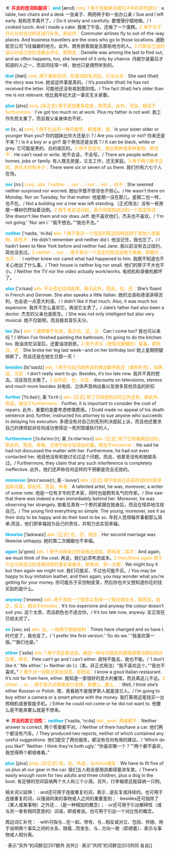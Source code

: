 ☀ <font color="red">**并且的连词和副词：**</font>
<font color="sky blue">**and**</font> [ænd] 
<font color="orange">conj. 1 用于连接单词或句子中的并列部分：</font>a table, two chairs and a desk 一张桌子、两把椅子和一张办公桌 / Sue and I left early. 我和苏早离开了。/ Do it slowly and carefully. 要慢慢仔细地做。/ I cooked lunch. And I made a cake. 我做了午饭，还做了一个蛋糕。<font color="orange">2 用于句子开头以对说过的话进行补充，即此外：</font>Commuter airlines fly to out-of-the-way places. And business travellers are the ones who go to those locations. 通勤航空公司飞往偏僻的地方。此外，商务旅客就是去那些地方的人。<font color="orange">3 打断自己说的话以对自己说的话做出评论，即而且：</font>Danielle was among the last to find out, and as often happens, too, she learned of it only by chance. 丹妮尔是最后才知道的人之一，而且同往常一样，她也只是偶然听到的。

<font color="sky blue">**that**</font> [ðæt] 
<font color="orange">conj. 用于某些动词、形容词和名词后，引出从句：</font>She said (that) the story was true. 她说这件事是真的。/ It’s possible (that) he has not received the letter. 可能他还没有收到那封信。/ The fact (that) he’s older than me is not relevant. 他比我年纪大这一事实无关紧要。

<font color="sky blue">**plus**</font> [plʌs] 
<font color="orange">conj. [非正式] 用于添加更多信息，即而且，此外，况且，相当于furthermore：</font>I’ve got too much on at work. Plus my father is not well. 我工作负担太重了，而且我父亲身体也不好。

<font color="sky blue">**or**</font> [ɔ:, ə] 
<font color="orange">conj. 1 用于引出另一种可能性，即或者，或：</font>Is your sister older or younger than you? 你的姐妹比你大还是小？/ Are you coming or not? 你来还是不来？/ Is it a boy or a girl? 是个男孩还是女孩？/ It can be black, white or grey. 它可能是黑的、白的或灰的。<font color="orange">2 用于否定句，提出两种或多种事物，即也不：</font>He can’t read or write. 他不会读，不会写。/ There are people without homes, jobs or family. 有人既无房屋，又无工作，还无家庭。<font color="orange">3 用于两个数字之间，表示大约有多少：</font>There were six or seven of us there. 我们约有六七个人在场。

<font color="sky blue">**nor**</font> [nɔ:] 
<font color="orange">conj., adv. 1 neither ... nor ... / not ... nor ... 也不：</font>She seemed neither surprised nor worried. 她似乎既不惊讶也不担心。/ He wasn’t there on Monday. Nor on Tuesday, for that matter. 他星期一没在那儿，星期二也一样，也不在。/ Not a building nor a tree was left standing.（正式用法）没有一栋房屋一棵树仍然站着没倒。<font color="orange">2 用于肯定动词前，表示同意刚说过的一个否定陈述：</font>She doesn't like them and nor does Jeff. 她不喜欢他们，杰夫也不喜欢。/ ‘I'm not going.’ ‘Nor am I.’ “我不想去。”“我也不去。”

<font color="sky blue">**neither**</font> ['naɪðə, 'ni:ðə] 
<font color="orange">adv. 1 用于表示一个否定的陈述同样适用于其他人或事物，即也不：</font>He didn’t remember and neither did I. 他没记住，我也忘了。/ I hadn’t been to New York before and neither had Jane. 我以前没有去过纽约，简也没去过。<font color="orange">2 neither ... nor ... 用于表示一个否定的陈述适用于两者，即既不…也不…：</font>I neither knew nor cared what had happened to him. 我既不知道也不关心他出了什么事。/ Their house is neither big nor small. 他们的房子不大也不小。/ Neither the TV nor the video actually work/works. 电视机和录像机都坏了。

<font color="sky blue">**also**</font> ['ɔ:lsəʊ] 
<font color="orange">adv. 不与否定动词连用，表示此外，而且，也，还：</font>She’s fluent in French and German. She also speaks a little Italian. 她的法语和德语讲得流利，也会说一点意大利语。/ I didn’t like it that much. Also, it was much too expensive. 我并不怎么喜欢它。再说它太贵了。/ Jake’s father had also been a doctor. 杰克的父亲也是医生。/ She was not only intelligent but also very musical. 她不仅聪明，而且极具音乐天分。

<font color="sky blue">**too**</font> [tu:] 
<font color="orange">adv. 1 通常置于句末，表示也，还，又：</font>Can I come too? 我也可以来吗？/ When I’ve finished painting the bathroom, I’m going to do the kitchen too. 我油漆完浴室后，还要油漆厨房。<font color="orange">2 用于评论（使情况更糟的）某事，即而且，还：</font>She broke her leg last week--and on her birthday too! 她上星期把腿摔断了，而且还是在她生日那一天！

<font color="sky blue">**besides**</font> [bɪ'saɪdz] 
<font color="orange">adv. 1 用于对自己刚所说的做出额外陈述（或称补充），如再说、况且：</font>I don’t really want to go. Besides, it’s too late now. 我并不真的想去。况且现在太晚了。<font color="orange">2 此外还、也、以及：</font>discounts on televisions, stereos and much more besides 对电视、立体声音响设备以及很多其他货品的折扣
           
<font color="sky blue">**further**</font> [ˈfɜ:ðə(r); 美 ˈfɜ:rð-]
<font color="orange">adv. [正式] 除了已经提到过的之外还有，即此外、而且。相当于furthermore：</font>Further, it is important to consider the cost of repairs. 此外，重要的是要考虑修理费用。/ Dodd made no appeal of his death sentence and, further, instructed his attorney to sue anyone who succeeds in delaying his execution. 多德没有对自己的死刑判决提起上诉，而且他还要求自己的律师起诉任何成功使得这一死刑暂缓执行的人。
           
<font color="sky blue">**furthermore**</font> [ˌfɜ:ðəˈmɔ:(r); 美 ˌfɜ:rðərˈmɔ:r]
<font color="orange">adv. [正式] 除了已经被阐述过的，即此外、而且、再者。尤用于给论证添加论据。相当于moreover：</font>He said he had not discussed the matter with her. Furthermore, he had not even contacted her. 他说他没有和她讨论过这个问题。而且，他甚至没有和她联系过。/ Furthermore, they claim that any such interference is completely ineffective. 此外，他们还声称任何这样的干预都是完全无效的。           
           
<font color="sky blue">**moreover**</font> [mɔ:rˈəʊvə(r); 美 -ˈoʊvər]
<font color="orange">adv. [正式] 用于给自己先前所说的内容添加新论据，即此外、而且、再者：</font>A talented artist, he was, moreover, a writer of some note. 他是一位有才华的艺术家，同时也是颇有名气的作家。/ She saw that there was indeed a man immediately behind her. Moreover, he was observing her strangely. 她看见真有一个男的紧跟在她身后，而且在怪异地注视自己。/ The young find everything so simple. The young, moreover, see it as their duty to be happy and do their best to be so. 年轻人觉得每件事都那么简单;而且，他们把幸福视为自己的责任，并努力去实现幸福。

<font color="sky blue">**likewise**</font> [ˈlaɪkwaɪz]
<font color="orange">adv. [正式] 也、还、而且：</font>Her second marriage was likewise unhappy. 她的第二次婚姻也不幸福。

<font color="sky blue">**again**</font> [ə'ɡeɪn] 
<font color="orange">adv. 1 用于对刚说过的话做出添加，即再说；其次：</font>And again, we must think of the cost. 再说，我们必须考虑成本。<font color="orange">2 then/there again 用于引出与刚说过的话相对照的事实或看法，即再说，另一方面：</font>We might buy it but then again we might not. 我们可能买，不过也可能不买。/ You may be happy to buy imitation leather, and then again, you may wonder what you’re getting for your money. 你可能乐于买仿制皮革，然后你也许又想知道你花的钱买到的是什么。

<font color="sky blue">**anyway**</font> ['enɪweɪ] 
<font color="orange">adv. 用于添加一个信息以支持一个观点或论点，即而且，加之，反正，相当于besides：</font>It’s too expensive and anyway the colour doesn’t suit you. 这个太贵，而且颜色也不适合你。/ It’s too late now, anyway. 反正现在已经太迟了。

<font color="sky blue">**so**</font> [səʊ; sə] 
<font color="orange">adv. 也。一般用于倒装结构：</font>Times have changed and so have I. 时代变了，我也变了。/ ‘I prefer the first version.’ ‘So do we.’ “我喜欢第一版。”“我们也是。”

<font color="sky blue">**either**</font> ['aɪðə] 
<font color="orange">adv. 1 用于否定表达后，阐述一种与已提及的感情或情况相似的对应者，即也：</font>Pete can’t go and I can’t either. 皮特不能去，我也不能。/ ‘I don’t like it.’ ‘Me either.’ (= Neither do I.)（美，非正式用法）“我不喜欢这个。”“我也不喜欢。” <font color="orange">2 用于对一则陈述添加信息，即而且：</font>I know a good Italian restaurant. It’s not far from here, either. 我知道一家很好的意大利餐馆，而且离这儿不远。<font color="orange">3 either ... or ... 用于表示对两者进行选择，即要么…要么…：</font>Well, I think she’s either Russian or Polish. 嗯，我看她不是俄罗斯人就是波兰人。/ I’m going to buy either a camera or a smart phone with the money. 我打算用这笔钱买一台照相机或者智能手机。/ Either he could not come or he did not want to. 他要么是不能来要么就是不想来。

☀ <font color="red">**并且的其它词性：**</font>
<font color="sky blue">**neither**</font> ['naɪðə, 'ni:ðə] 
<font color="orange">det., pron. 两者都不：</font>Neither answer is correct. 两个答案都不对。/ Neither of them has/have a car. 他们两个都没有汽车。/ They produced two reports, neither of which contained any useful suggestions. 他们提交了两份报告，都没有任何有用的建议。/ ‘Which do you like?’ ‘Neither. I think they’re both ugly.’ “你喜欢哪一个？”“两个都不喜欢，我觉得两个都很难看。”

<font color="sky blue">**plus**</font> [plʌs] 
<font color="orange">prep. [非正式] 和，也，外加，与minus相反：</font>We have to fit five of us plus all our gear in the car. 我们五人和全部用具都得塞进车里。/ There’s easily enough room for two adults and three children, plus a dog in the boot. 有足够的空间容纳两个大人和三个小孩。另外，行李箱里还能容纳一只狗。

相关词义延伸：
· and还可用于连接重复的词，表示…是反复或持续的。也可用于连接重复的词，以强调同类的事物或人之间的重要差别；
· besides还可指除了（某人或某事物）之外还…（是一种相加的概念）；
· or还可用于引出解释性（或与另一者有相同意思的）词语，即或者说。也可用于引出一个对比性的概念。

周边词汇补充：
· with可指与…在一起、带有、与…相反或对立、包括、伴随、用于说明两个事实之间的关系、随着…而发生、与…方向一致（即顺着）、表示与事物或人相分离。

· 表示“另外”的词群见[[07额外 另外]]
· 表示“共同”的词群见[[03共同 各自]]
